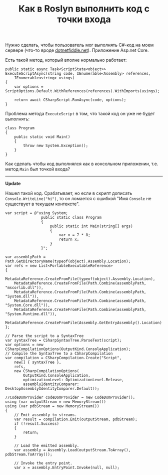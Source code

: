 ﻿---
title: "Как в Roslyn выполнить код с точки входа"
se.owner.user_id: 222188
se.owner.display_name: "trydex"
se.owner.link: "https://ru.stackoverflow.com/users/222188/trydex"
se.link: "https://ru.stackoverflow.com/questions/918122/%d0%9a%d0%b0%d0%ba-%d0%b2-roslyn-%d0%b2%d1%8b%d0%bf%d0%be%d0%bb%d0%bd%d0%b8%d1%82%d1%8c-%d0%ba%d0%be%d0%b4-%d1%81-%d1%82%d0%be%d1%87%d0%ba%d0%b8-%d0%b2%d1%85%d0%be%d0%b4%d0%b0"
se.question_id: 918122
se.post_type: question
se.score: 3
---
<p>Нужно сделать, чтобы пользователь мог выполнять C#-код на моем сервере (что-то вроде <a href="http://dotnetfiddle.net" rel="nofollow noreferrer">dotnetfiddle.net</a>). Приложение Asp.net Core.</p>

<p>Есть такой метод, который вполне нормально работает:</p>

<pre><code>public static async Task&lt;ScriptState&lt;object&gt;&gt; ExecuteScriptAsync(string code, IEnumerable&lt;Assembly&gt; references,
    IEnumerable&lt;string&gt; usings)
{
    var options = ScriptOptions.Default.WithReferences(references).WithImports(usings);

    return await CSharpScript.RunAsync(code, options);
}
</code></pre>

<p>Проблема метода <code>ExecuteScript</code> в том, что такой код он уже не будет выполнять: </p>

<pre><code>class Program 
{
    public static void Main() 
    {
        throw new System.Exception();   
    }
}
</code></pre>

<p>Как сделать чтобы код выполнялся как в консольном приложении, т.е. метод <code>Main</code> был точкой входа?
<hr>
<strong>Update</strong></p>

<p>Нашел такой код. Срабатывает, но если в скрипт дописать <code>Console.WriteLine("hi")</code>, то он ломается с ошибкой "Имя <code>Console</code> не существует в текущем контексте". </p>

<pre><code>var script = @"using System;
                public static class Program
                {
                    public static int Main(string[] args)
                    {
                        var x = 7 * 8;
                        return x;
                    }
                }";

var assemblyPath = Path.GetDirectoryName(typeof(object).Assembly.Location);
var refs = new List&lt;PortableExecutableReference&gt;
{
    MetadataReference.CreateFromFile(typeof(object).Assembly.Location),
    MetadataReference.CreateFromFile(Path.Combine(assemblyPath, "mscorlib.dll")),
    MetadataReference.CreateFromFile(Path.Combine(assemblyPath, "System.dll")),
    MetadataReference.CreateFromFile(Path.Combine(assemblyPath, "System.Core.dll")),
    MetadataReference.CreateFromFile(Path.Combine(assemblyPath, "System.Runtime.dll")),
    MetadataReference.CreateFromFile(Assembly.GetEntryAssembly().Location)
};

// Parse the script to a SyntaxTree
var syntaxTree = CSharpSyntaxTree.ParseText(script);
var options = new CSharpCompilationOptions(OutputKind.ConsoleApplication);
// Compile the SyntaxTree to a CSharpCompilation
var compilation = CSharpCompilation.Create("Script",
    new[] { syntaxTree },
    refs,
    new CSharpCompilationOptions(
        OutputKind.ConsoleApplication,
        optimizationLevel: OptimizationLevel.Release,
        assemblyIdentityComparer: DesktopAssemblyIdentityComparer.Default));

//CodeDomProvider codeDomProvider = new CodeDomProvider();
using (var outputStream = new MemoryStream())
using (var pdbStream = new MemoryStream())
{
    // Emit assembly to streams.
    var result = compilation.Emit(outputStream, pdbStream);
    if (!result.Success)
    {
        return;
    }

    // Load the emitted assembly.
    var assembly = Assembly.Load(outputStream.ToArray(), pdbStream.ToArray());

    // Invoke the entry point.
    var x = assembly.EntryPoint.Invoke(null, null);
</code></pre>
